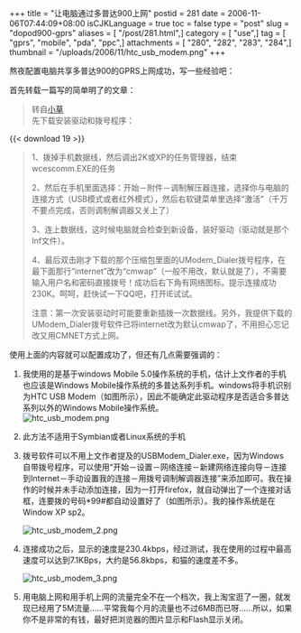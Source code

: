+++
title = "让电脑通过多普达900上网"
postid = 281
date = 2006-11-06T07:44:09+08:00
isCJKLanguage = true
toc = false
type = "post"
slug = "dopod900-gprs"
aliases = [ "/post/281.html",]
category = [ "use",]
tag = [ "gprs", "mobile", "pda", "ppc",]
attachments = [ "280", "282", "283", "284",]
thumbnail = "/uploads/2006/11/htc_usb_modem.png"
+++


熬夜配置电脑共享多普达900的GPRS上网成功，写一些经验吧：

首先转载一篇写的简单明了的文章：

> 转自[小草](http://www.cnblogs.com/liubiqu/archive/2006/07/11/447765.html)  
>  先下载安装驱动和拨号程序：  

{{< download 19 >}}

>  1、拨掉手机数据线，然后调出2K或XP的任务管理器，结束wcescomm.EXE的任务  
>
> 2、然后在手机里面选择：开始－附件－调制解压器连接，选择你与电脑的连接方式（USB模式或者红外模式），然后右软键菜单里选择“激活”（千万不要点完成，否则调制解调器又关上了）  
>
> 3、连上数据线，这时候电脑就会检查到新设备，装好驱动（驱动就是那个Inf文件）。  
>
> 4、最后双击刚才下载的那个压缩包里面的UModem\_Dialer拨号程序，在最下面那行“internet”改为“cmwap”（一般不用改，默认就是了），不需要输入用户名和密码直接拨号！成功后右下角有网络图标。提示连接成功230K。呵呵，赶快试一下QQ吧，打开IE试试。
>
> 注意：第一次安装驱动时可能要重新插拨一次数据线。另外，我提供下载的UModem\_Dialer拨号软件已将internet改为默认cmwap了，不用担心忘记改又用CMNET方式上网。

使用上面的内容就可以配置成功了，但还有几点需要强调的：<!--more-->

1.  我使用的是基于windows Mobile
    5.0操作系统的手机，估计上文作者的手机也应该是Windows
    Mobile操作系统的多普达系列手机。windows将手机识别为HTC USB
    Modem（如图所示），因此不能确定此驱动程序是否适合多普达系列以外的Windows
    Mobile操作系统。  
    ![htc\_usb\_modem.png](/uploads/2006/11/htc_usb_modem.png)
2.  此方法不适用于Symbian或者Linux系统的手机
3.  拨号软件可以不用上文作者提及的USBModem\_Dialer.exe，因为Windows
    自带拨号程序，可以使用“开始－设置－网络连接－新建网络连接向导－连接到Internet－手动设置我的连接－用拨号调制解调器连接”来添加即可。我在操作的时候并未手动添加连接，因为一打开firefox，就自动弹出了一个连接对话框，连要拨的号码\*99\#都自动设置好了（如图所示）。我的操作系统是在Window
    XP sp2。  

    ![htc\_usb\_modem\_2.png](/uploads/2006/11/htc_usb_modem_2.png)
4.  连接成功之后，显示的速度是230.4kbps，经过测试，我在使用的过程中最高速度可以达到7.1KBps，大约是56.8kbps，和猫的速度差不多。  

    ![htc\_usb\_modem\_3.png](/uploads/2006/11/htc_usb_modem_3.png)
5.  用电脑上网和用手机上网的流量完全不在一个档次，我上淘宝逛了一圈，就发现已经用了5M流量……平常我每个月的流量也不过6MB而已呀……所以，如果你不是非常的有钱，最好把浏览器的图片显示和Flash显示关闭。


